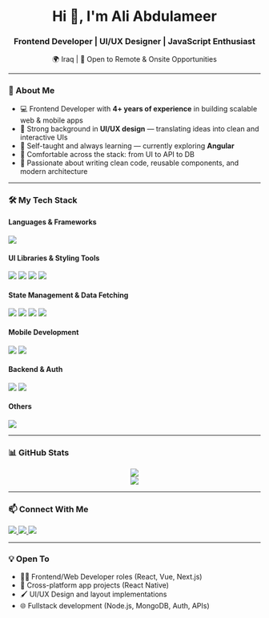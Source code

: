 
<!--
**Ali-Ameer/Ali-Ameer** is a ✨ _special_ ✨ repository because its `README.md` (this file) appears on your GitHub profile.

Here are some ideas to get you started:

- 🔭 I’m currently working on ...
- 🌱 I’m currently learning ...
- 👯 I’m looking to collaborate on ...
- 🤔 I’m looking for help with ...
- 💬 Ask me about ...
- 📫 How to reach me: ...
- 😄 Pronouns: ...
- ⚡ Fun fact: ...
-->
<h1 align="center">Hi 👋, I'm Ali Abdulameer</h1>
<h3 align="center">Frontend Developer | UI/UX Designer | JavaScript Enthusiast</h3>

<p align="center">
🌍 Iraq | 💼 Open to Remote & Onsite Opportunities  
</p>

---

### 🚀 About Me

- 💻 Frontend Developer with **4+ years of experience** in building scalable web & mobile apps
- 🎨 Strong background in **UI/UX design** — translating ideas into clean and interactive UIs
- 🧠 Self-taught and always learning — currently exploring **Angular**
- 🧩 Comfortable across the stack: from UI to API to DB
- 🧪 Passionate about writing clean code, reusable components, and modern architecture

---

### 🛠️ My Tech Stack

#### **Languages & Frameworks**
<p>
  <img src="https://skillicons.dev/icons?i=ts,js,html,css,sass,react,nextjs,vue,angular,nodejs,express" />
</p>

#### **UI Libraries & Styling Tools**
<p>
  <img src="https://skillicons.dev/icons?i=tailwind,bootstrap,figma" />
  <img src="https://img.shields.io/badge/Ant%20Design-%230170FF?style=flat&logo=antdesign&logoColor=white" />
  <img src="https://img.shields.io/badge/MUI-%230081CB?style=flat&logo=mui&logoColor=white" />
  <img src="https://img.shields.io/badge/ShadCN-F3F4F6?style=flat&logo=react&logoColor=black" />
</p>

#### **State Management & Data Fetching**
<p>
  <img src="https://skillicons.dev/icons?i=redux" />
  <img src="https://img.shields.io/badge/Zustand-2B2B2B?style=flat&logo=react&logoColor=white" />
  <img src="https://img.shields.io/badge/Recoil-3578E5?style=flat&logo=react&logoColor=white" />
  <img src="https://img.shields.io/badge/TanStack%20Query-%23FF4154?style=flat&logo=reactquery&logoColor=white" />
</p>

#### **Mobile Development**
<p>
  <img src="https://img.shields.io/badge/React%20Native-20232A?style=flat&logo=react&logoColor=61DAFB" />
  <img src="https://img.shields.io/badge/Expo-000020?style=flat&logo=expo&logoColor=white" />
</p>

#### **Backend & Auth**
<p>
  <img src="https://skillicons.dev/icons?i=nodejs,express,mongodb" />
  <img src="https://img.shields.io/badge/JWT-%23000000?style=flat&logo=jsonwebtokens&logoColor=white" />
</p>

#### **Others**
<p>
  <img src="https://skillicons.dev/icons?i=git,github,figma,postman,firebase,vercel,vscode" />
</p>

---

### 📊 GitHub Stats

<p align="center">
  <img src="https://github-readme-stats.vercel.app/api?username=Ali-Ameer&show_icons=true&theme=default&hide_title=true" />
  <br />
  <img src="https://github-readme-stats.vercel.app/api/top-langs/?username=Ali-Ameer&layout=compact&theme=default" />
</p>

---

### 📫 Connect With Me

<p align="left">
  <a href="https://linkedin.com/in/dev-alii" target="_blank">
    <img src="https://img.shields.io/badge/LinkedIn-%230077B5.svg?&style=flat&logo=linkedin&logoColor=white" />
  </a>
  <a href="https://dribbble.com/ali-ameer" target="_blank">
    <img src="https://img.shields.io/badge/Dribbble-%23EA4C89.svg?&style=flat&logo=dribbble&logoColor=white" />
  </a>
  <a href="https://www.behance.net/ali-aw" target="_blank">
    <img src="https://img.shields.io/badge/Behance-%23191919.svg?&style=flat&logo=behance&logoColor=white" />
  </a>
</p>

---

### 💡 Open To

- 👨‍💻 Frontend/Web Developer roles (React, Vue, Next.js)
- 📱 Cross-platform app projects (React Native)
- 🖌️ UI/UX Design and layout implementations
- 🌐 Fullstack development (Node.js, MongoDB, Auth, APIs)

<!--
<h3 align="left">Languages and Tools:</h3>
<p align="left"> <a href="https://angular.io" target="_blank" rel="noreferrer"> <img src="https://angular.io/assets/images/logos/angular/angular.svg" alt="angular" width="40" height="40"/> </a> <a href="https://angular.io" target="_blank" rel="noreferrer"> <img src="https://raw.githubusercontent.com/devicons/devicon/master/icons/angularjs/angularjs-original-wordmark.svg" alt="angularjs" width="40" height="40"/> </a> <a href="https://azure.microsoft.com/en-in/" target="_blank" rel="noreferrer"> <img src="https://www.vectorlogo.zone/logos/microsoft_azure/microsoft_azure-icon.svg" alt="azure" width="40" height="40"/> </a> <a href="https://babeljs.io/" target="_blank" rel="noreferrer"> <img src="https://www.vectorlogo.zone/logos/babeljs/babeljs-icon.svg" alt="babel" width="40" height="40"/> </a> <a href="https://getbootstrap.com" target="_blank" rel="noreferrer"> <img src="https://raw.githubusercontent.com/devicons/devicon/master/icons/bootstrap/bootstrap-plain-wordmark.svg" alt="bootstrap" width="40" height="40"/> </a> <a href="https://www.w3schools.com/css/" target="_blank" rel="noreferrer"> <img src="https://raw.githubusercontent.com/devicons/devicon/master/icons/css3/css3-original-wordmark.svg" alt="css3" width="40" height="40"/> </a> <a href="https://expressjs.com" target="_blank" rel="noreferrer"> <img src="https://raw.githubusercontent.com/devicons/devicon/master/icons/express/express-original-wordmark.svg" alt="express" width="40" height="40"/> </a> <a href="https://www.figma.com/" target="_blank" rel="noreferrer"> <img src="https://www.vectorlogo.zone/logos/figma/figma-icon.svg" alt="figma" width="40" height="40"/> </a> <a href="https://firebase.google.com/" target="_blank" rel="noreferrer"> <img src="https://www.vectorlogo.zone/logos/firebase/firebase-icon.svg" alt="firebase" width="40" height="40"/> </a> <a href="https://git-scm.com/" target="_blank" rel="noreferrer"> <img src="https://www.vectorlogo.zone/logos/git-scm/git-scm-icon.svg" alt="git" width="40" height="40"/> </a> <a href="https://www.w3.org/html/" target="_blank" rel="noreferrer"> <img src="https://raw.githubusercontent.com/devicons/devicon/master/icons/html5/html5-original-wordmark.svg" alt="html5" width="40" height="40"/> </a> <a href="https://developer.mozilla.org/en-US/docs/Web/JavaScript" target="_blank" rel="noreferrer"> <img src="https://raw.githubusercontent.com/devicons/devicon/master/icons/javascript/javascript-original.svg" alt="javascript" width="40" height="40"/> </a> <a href="https://jestjs.io" target="_blank" rel="noreferrer"> <img src="https://www.vectorlogo.zone/logos/jestjsio/jestjsio-icon.svg" alt="jest" width="40" height="40"/> </a> <a href="https://www.mongodb.com/" target="_blank" rel="noreferrer"> <img src="https://raw.githubusercontent.com/devicons/devicon/master/icons/mongodb/mongodb-original-wordmark.svg" alt="mongodb" width="40" height="40"/> </a> <a href="https://nextjs.org/" target="_blank" rel="noreferrer"> <img src="https://cdn.worldvectorlogo.com/logos/nextjs-2.svg" alt="nextjs" width="40" height="40"/> </a> <a href="https://nodejs.org" target="_blank" rel="noreferrer"> <img src="https://raw.githubusercontent.com/devicons/devicon/master/icons/nodejs/nodejs-original-wordmark.svg" alt="nodejs" width="40" height="40"/> </a> <a href="https://www.photoshop.com/en" target="_blank" rel="noreferrer"> <img src="https://raw.githubusercontent.com/devicons/devicon/master/icons/photoshop/photoshop-line.svg" alt="photoshop" width="40" height="40"/> </a> <a href="https://postman.com" target="_blank" rel="noreferrer"> <img src="https://www.vectorlogo.zone/logos/getpostman/getpostman-icon.svg" alt="postman" width="40" height="40"/> </a> <a href="https://www.python.org" target="_blank" rel="noreferrer"> <img src="https://raw.githubusercontent.com/devicons/devicon/master/icons/python/python-original.svg" alt="python" width="40" height="40"/> </a> <a href="https://reactjs.org/" target="_blank" rel="noreferrer"> <img src="https://raw.githubusercontent.com/devicons/devicon/master/icons/react/react-original-wordmark.svg" alt="react" width="40" height="40"/> </a> <a href="https://reactnative.dev/" target="_blank" rel="noreferrer"> <img src="https://reactnative.dev/img/header_logo.svg" alt="reactnative" width="40" height="40"/> </a> <a href="https://redux.js.org" target="_blank" rel="noreferrer"> <img src="https://raw.githubusercontent.com/devicons/devicon/master/icons/redux/redux-original.svg" alt="redux" width="40" height="40"/> </a> <a href="https://sass-lang.com" target="_blank" rel="noreferrer"> <img src="https://raw.githubusercontent.com/devicons/devicon/master/icons/sass/sass-original.svg" alt="sass" width="40" height="40"/> </a> <a href="https://tailwindcss.com/" target="_blank" rel="noreferrer"> <img src="https://www.vectorlogo.zone/logos/tailwindcss/tailwindcss-icon.svg" alt="tailwind" width="40" height="40"/> </a> <a href="https://www.typescriptlang.org/" target="_blank" rel="noreferrer"> <img src="https://raw.githubusercontent.com/devicons/devicon/master/icons/typescript/typescript-original.svg" alt="typescript" width="40" height="40"/> </a> <a href="https://webpack.js.org" target="_blank" rel="noreferrer"> <img src="https://raw.githubusercontent.com/devicons/devicon/d00d0969292a6569d45b06d3f350f463a0107b0d/icons/webpack/webpack-original-wordmark.svg" alt="webpack" width="40" height="40"/> </a> </p>

<p><img align="center" src="https://github-readme-stats.vercel.app/api/top-langs?username=ali-ameer&show_icons=true&locale=en&layout=compact" alt="ali-ameer" /></p>-->

